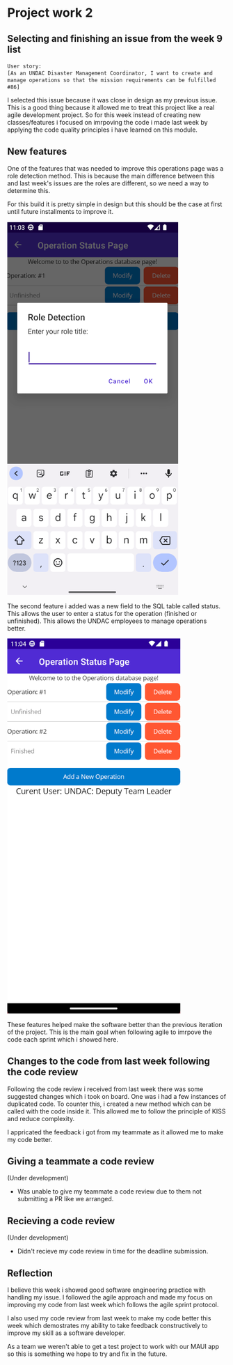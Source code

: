 # Project work 2

## Selecting and finishing an issue from the week 9 list 
```
User story:
[As an UNDAC Disaster Management Coordinator, I want to create and manage operations so that the mission requirements can be fulfilled #86]
```

I selected this issue because it was close in design as my previous issue. This is a good thing because it allowed me to treat
this project like a real agile development project. So for this week instead of creating new classes/features i focused on 
imrpoving the code i made last week by applying the code quality principles i have learned on this module. 

## New features 

One of the features that was needed to improve this operations page was a role detection method. This is because the main 
difference between this and last week's issues are the roles are different, so we need a way to determine this. 

For this build it is pretty simple in design but this should be the case at first until future installments to improve it. 

![Login system preview](images/Week_9/login_page.png)

The second feature i added was a new field to the SQL table called status. This allows the user to enter a status for the operation
(finished or unfinished). This allows the UNDAC employees to manage operations better. 

![New table shown](images/Week_9/Status_Field_Added.png)

These features helped make the software better than the previous iteration of the project. This is the main goal when following 
agile to imrpove the code each sprint which i showed here. 

## Changes to the code from last week following the code review

Following the code review i received from last week there was some suggested changes which i took on board. One was i had a few 
instances of duplicated code. To counter this, i created a new method which can be called with the code inside it. This allowed
me to follow the principle of KISS and reduce complexity. 

I appricated the feedback i got from my teammate as it allowed me to make my code better. 


## Giving a teammate a code review 

(Under development)
- Was unable to give my teammate a code review due to them not submitting a PR like we arranged. 

## Recieving a code review 

(Under development)
- Didn't recieve my code review in time for the deadline submission. 


## Reflection 
I believe this week i showed good software engineering practice with handling my issue. I followed the agile approach and
made my focus on improving my code from last week which follows the agile sprint protocol. 

I also used my code review from last week to make my code better this week which demostrates my ability to take feedback 
constructively to improve my skill as a software developer. 

As a team we weren't able to get a test project to work with our MAUI app so this is something we hope to try and fix in the 
future.  
